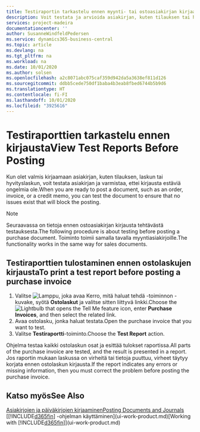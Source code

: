 ```yaml
---
title: Testiraportin tarkastelu ennen myynti- tai ostoasiakirjan kirjaamista | Microsoft Docs
description: Voit testata ja arvioida asiakirjan, kuten tilauksen tai hyvityslaskun, ennen kirjaamista ja tarkistaa, ettei siinä ole kirjaamisen estäviä virheitä.
services: project-madeira
documentationcenter: ''
author: SusanneWindfeldPedersen
ms.service: dynamics365-business-central
ms.topic: article
ms.devlang: na
ms.tgt_pltfrm: na
ms.workload: na
ms.date: 10/01/2020
ms.author: solsen
ms.openlocfilehash: a2c8071abc075caf359d942da5a3638ef811d126
ms.sourcegitcommit: ddbb5cede750df1baba4b3eab8fbed6744b5b9d6
ms.translationtype: HT
ms.contentlocale: fi-FI
ms.lasthandoff: 10/01/2020
ms.locfileid: "3925616"
---
```

# <a name="view-test-reports-before-posting"></a><span data-ttu-id="3bec0-103">Testiraporttien tarkastelu ennen kirjausta</span><span class="sxs-lookup"><span data-stu-id="3bec0-103">View Test Reports Before Posting</span></span>
<span data-ttu-id="3bec0-104">Kun olet valmis kirjaamaan asiakirjan, kuten tilauksen, laskun tai hyvityslaskun, voit testata asiakirjan ja varmistaa, ettei kirjausta estäviä ongelmia ole.</span><span class="sxs-lookup"><span data-stu-id="3bec0-104">When you are ready to post a document, such as an order, invoice, or a credit memo, you can test the document to ensure that no issues exist that will block the posting.</span></span>

> [!NOTE]  
>   <span data-ttu-id="3bec0-105">Seuraavassa on tietoja ennen ostoasiakirjan kirjausta tehtävästä testauksesta.</span><span class="sxs-lookup"><span data-stu-id="3bec0-105">The following procedure is about testing before posting a purchase document.</span></span> <span data-ttu-id="3bec0-106">Toiminto toimii samalla tavalla myyntiasiakirjoille.</span><span class="sxs-lookup"><span data-stu-id="3bec0-106">The functionality works in the same way for sales documents.</span></span>

## <a name="to-print-a-test-report-before-posting-a-purchase-invoice"></a><span data-ttu-id="3bec0-107">Testiraporttien tulostaminen ennen ostolaskujen kirjausta</span><span class="sxs-lookup"><span data-stu-id="3bec0-107">To print a test report before posting a purchase invoice</span></span>
1. <span data-ttu-id="3bec0-108">Valitse ![Lamppu, joka avaa Kerro, mitä haluat tehdä -toiminnon](media/ui-search/search_small.png "Kerro, mitä haluat tehdä") -kuvake, syötä **Ostolaskut** ja valitse sitten liittyvä linkki.</span><span class="sxs-lookup"><span data-stu-id="3bec0-108">Choose the ![Lightbulb that opens the Tell Me feature](media/ui-search/search_small.png "Tell me what you want to do") icon, enter **Purchase Invoices**, and then select the related link.</span></span>
2. <span data-ttu-id="3bec0-109">Avaa ostolasku, jonka haluat testata.</span><span class="sxs-lookup"><span data-stu-id="3bec0-109">Open the purchase invoice that you want to test.</span></span>
3. <span data-ttu-id="3bec0-110">Valitse **Testiraportti**-toiminto.</span><span class="sxs-lookup"><span data-stu-id="3bec0-110">Choose the **Test Report** action.</span></span>  

<span data-ttu-id="3bec0-111">Ohjelma testaa kaikki ostolaskun osat ja esittää tulokset raportissa.</span><span class="sxs-lookup"><span data-stu-id="3bec0-111">All parts of the purchase invoice are tested, and the result is presented in a report.</span></span> <span data-ttu-id="3bec0-112">Jos raportin mukaan laskussa on virheitä tai tietoja puuttuu, virheet täytyy korjata ennen ostolaskun kirjausta.</span><span class="sxs-lookup"><span data-stu-id="3bec0-112">If the report indicates any errors or missing information, then you must correct the problem before posting the purchase invoice.</span></span>

## <a name="see-also"></a><span data-ttu-id="3bec0-113">Katso myös</span><span class="sxs-lookup"><span data-stu-id="3bec0-113">See Also</span></span>
[<span data-ttu-id="3bec0-114">Asiakirjojen ja päiväkirjojen kirjaaminen</span><span class="sxs-lookup"><span data-stu-id="3bec0-114">Posting Documents and Journals</span></span>](ui-post-documents-journals.md)  
<span data-ttu-id="3bec0-115">[[!INCLUDE[d365fin](includes/d365fin_md.md)] -ohjelman käyttäminen](ui-work-product.md)</span><span class="sxs-lookup"><span data-stu-id="3bec0-115">[Working with [!INCLUDE[d365fin](includes/d365fin_md.md)]](ui-work-product.md)</span></span>
